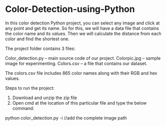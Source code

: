 # Color-Detection-using-Python
In this color detection Python project, you can select any image and click at any point and get its name. So for this, we will have a data file that contains the color name and its values. Then we will calculate the distance from each color and find the shortest one.

The project folder contains 3 files:

Color_detection.py – main source code of our project.
Colorpic.jpg – sample image for experimenting.
Colors.csv – a file that contains our dataset.

The colors.csv file includes 865 color names along with their RGB and hex values.

Steps to run the project:
1. Download and unzip the zip file
2. Open cmd at the location of this particular file and type the below command:

python color_detection.py -i <add your image path here>  //add the complete image path

